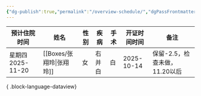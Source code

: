 ```yaml
---
{"dg-publish":true,"permalink":"/overview-schedule/","dgPassFrontmatter":true}
---
```



| 预计住院时间         | 姓名                    | 性别 | 疾病  | 手术 | 开证时间时间     | 备注                  |
| -------------- | --------------------- | -- | --- | -- | ---------- | ------------------- |
| 星期四 2025-11-20 | [[Boxes/张翔玲\|张翔玲]] | 女  | 右并白 | 白  | 2025-10-14 | 保留-2.5，检查未做，11.20以后 |

{ .block-language-dataview}

